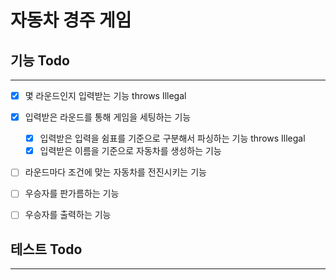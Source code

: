 # 자동차 경주 게임

## 기능 Todo

---

- [x] 몇 라운드인지 입력받는 기능 throws Illegal
- [x] 입력받은 라운드를 통해 게임을 세팅하는 기능
    - [x] 입력받은 입력을 쉼표를 기준으로 구분해서 파싱하는 기능 throws Illegal
    - [x] 입력받은 이름을 기준으로 자동차를 생성하는 기능
- [ ] 라운드마다 조건에 맞는 자동차를 전진시키는 기능
- [ ] 우승자를 판가름하는 기능
- [ ] 우승자를 출력하는 기능


## 테스트 Todo

---
